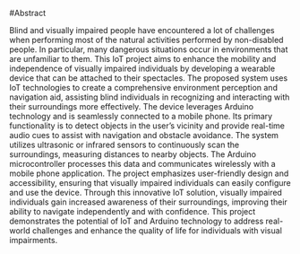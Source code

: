 #Abstract


Blind and visually impaired people have encountered a lot of challenges when performing
most of the natural activities performed by non-disabled people. In particular, many
dangerous situations occur in environments that are unfamiliar to them. This IoT project
aims to enhance the mobility and independence of visually impaired individuals by developing
a wearable device that can be attached to their spectacles. The proposed system
uses IoT technologies to create a comprehensive environment perception and navigation
aid, assisting blind individuals in recognizing and interacting with their surroundings
more effectively. The device leverages Arduino technology and is seamlessly connected to
a mobile phone. Its primary functionality is to detect objects in the user’s vicinity and
provide real-time audio cues to assist with navigation and obstacle avoidance. The system
utilizes ultrasonic or infrared sensors to continuously scan the surroundings, measuring
distances to nearby objects. The Arduino microcontroller processes this data and communicates
wirelessly with a mobile phone application. The project emphasizes user-friendly
design and accessibility, ensuring that visually impaired individuals can easily configure
and use the device. Through this innovative IoT solution, visually impaired individuals
gain increased awareness of their surroundings, improving their ability to navigate independently
and with confidence. This project demonstrates the potential of IoT and
Arduino technology to address real-world challenges and enhance the quality of life for
individuals with visual impairments.
